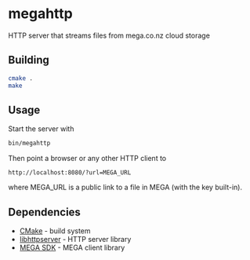 megahttp
========
HTTP server that streams files from mega.co.nz cloud storage

Building
--------
```bash
cmake .
make
```

Usage
-----
Start the server with
```bash
bin/megahttp
```
Then point a browser or any other HTTP client to
```
http://localhost:8080/?url=MEGA_URL
```
where MEGA_URL is a public link to a file in MEGA (with the key built-in).

Dependencies
------------

* [CMake](http://www.cmake.org/) - build system
* [libhttpserver](https://github.com/etr/libhttpserver) - HTTP server library
* [MEGA SDK](https://github.com/meganz/sdk) - MEGA client library
